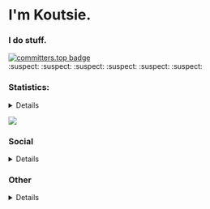 # I'm Koutsie. 
### I do stuff.
[![committers.top badge](https://user-badge.committers.top/finland/koutsie.svg)](https://user-badge.committers.top/finland/koutsie)<br>
:suspect:	:suspect:	:suspect:	:suspect:	:suspect:	:suspect:	

### Statistics:
<details>

![Metrics](https://metrics.lecoq.io/koutsie?template=classic&pagespeed=1&pagespeed.url=koutsie.github.io&pagespeed.detailed=false&pagespeed.screenshot=false&config.timezone=Europe%2FHelsinki&config.twemoji=true)
</details>

![](https://hit.yhype.me/github/profile?user_id=18449778)

### Social
<details>

![Twitter Follow](https://img.shields.io/twitter/follow/notkoutsie?color=orange&label=%40notkoutsie&logo=twitter&style=flat-square)
![Mastodon Follow](https://img.shields.io/mastodon/follow/000148423?color=orange&domain=https%3A%2F%2Fmastodon.technology&label=%40koutsie&logo=mastodon&logoColor=white&style=flat-square)

#### IM:
[![Telegram](https://img.shields.io/badge/Scafs-Telegram-white?style=flat-square&logo=telegram)](https://t.me/scafizion)

---

##### Maybe you want to be friends in [Steam?](https://steamcommunity.com/id/koutsie/) ([Friend link](https://s.team/p/pvc-bmhq))

</details>

### Other
<details>
  
**new** also on https://salsa.debian.org/koutsie

cool orgs: @aqua-Hook & @SwagSoftware
</details>
